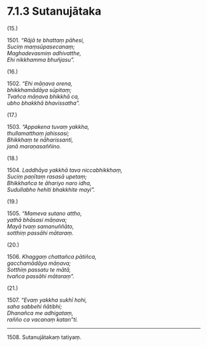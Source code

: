 

# 7.1.3 Sutanujātaka




(15.)

1501\. _“Rājā te bhattaṃ pāhesi,_  
_Suciṃ maṃsūpasecanaṃ;_  
_Maghadevasmiṃ adhivatthe,_  
_Ehi nikkhamma bhuñjasu”._  


(16.)

1502\. _“Ehi māṇava orena,_  
_bhikkhamādāya sūpitaṃ;_  
_Tvañca māṇava bhikkhā ca,_  
_ubho bhakkhā bhavissatha”._  


(17.)

1503\. _“Appakena tuvaṃ yakkha,_  
_thullamatthaṃ jahissasi;_  
_Bhikkhaṃ te nāharissanti,_  
_janā maraṇasaññino._  


(18.)

1504\. _Laddhāya yakkhā tava niccabhikkhaṃ,_  
_Suciṃ paṇītaṃ rasasā upetaṃ;_  
_Bhikkhañca te āhariyo naro idha,_  
_Sudullabho hehiti bhakkhite mayi”._  


(19.)

1505\. _“Mameva sutano attho,_  
_yathā bhāsasi māṇava;_  
_Mayā tvaṃ samanuññāto,_  
_sotthiṃ passāhi mātaraṃ._  


(20.)

1506\. _Khaggaṃ chattañca pātiñca,_  
_gacchamādāya māṇava;_  
_Sotthiṃ passatu te mātā,_  
_tvañca passāhi mātaraṃ”._  


(21.)

1507\. _“Evaṃ yakkha sukhī hohi,_  
_saha sabbehi ñātibhi;_  
_Dhanañca me adhigataṃ,_  
_rañño ca vacanaṃ katan”ti._  


---

1508\. Sutanujātakaṃ tatiyaṃ.





